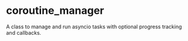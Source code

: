 # coroutine_manager
A class to manage and run asyncio tasks with optional progress tracking and callbacks.
